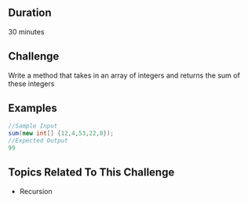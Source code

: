 ## Duration
30 minutes
## Challenge
Write a method that takes in an array of integers and returns the sum of these integers
## Examples
```java
//Sample Input
sum(new int[] {12,4,53,22,8});
//Expected Output
99
```
## Topics Related To This Challenge
- Recursion

